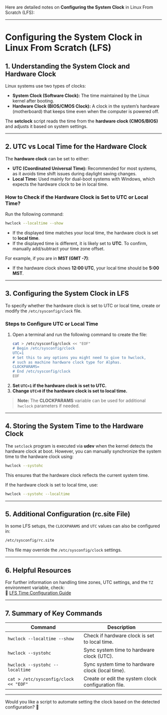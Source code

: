 Here are detailed notes on **Configuring the System Clock** in Linux From Scratch (LFS):  

---

# **Configuring the System Clock in Linux From Scratch (LFS)**  

## **1. Understanding the System Clock and Hardware Clock**  
Linux systems use two types of clocks:  
- **System Clock (Software Clock):** The time maintained by the Linux kernel after booting.  
- **Hardware Clock (BIOS/CMOS Clock):** A clock in the system’s hardware (motherboard) that keeps time even when the computer is powered off.  

The **setclock** script reads the time from the **hardware clock (CMOS/BIOS)** and adjusts it based on system settings.  

---

## **2. UTC vs Local Time for the Hardware Clock**  
The **hardware clock** can be set to either:  
- **UTC (Coordinated Universal Time):** Recommended for most systems, as it avoids time shift issues during daylight saving changes.  
- **Local Time:** Used mainly for dual-boot systems with Windows, which expects the hardware clock to be in local time.  

### **How to Check if the Hardware Clock is Set to UTC or Local Time?**  
Run the following command:  
```bash
hwclock --localtime --show
```
- If the displayed time matches your local time, the hardware clock is set to **local time**.  
- If the displayed time is different, it is likely set to **UTC**. To confirm, manually add/subtract your time zone offset.  

For example, if you are in **MST (GMT -7)**:  
- If the hardware clock shows **12:00 UTC**, your local time should be **5:00 MST**.  

---

## **3. Configuring the System Clock in LFS**  
To specify whether the hardware clock is set to UTC or local time, create or modify the `/etc/sysconfig/clock` file.  

### **Steps to Configure UTC or Local Time**  
1. Open a terminal and run the following command to create the file:  
   ```bash
   cat > /etc/sysconfig/clock << "EOF"
   # Begin /etc/sysconfig/clock
   UTC=1
   # Set this to any options you might need to give to hwclock,
   # such as machine hardware clock type for Alphas.
   CLOCKPARAMS=
   # End /etc/sysconfig/clock
   EOF
   ```
2. **Set `UTC=1` if the hardware clock is set to UTC.**  
3. **Change `UTC=0` if the hardware clock is set to local time.**  

> **Note:** The **CLOCKPARAMS** variable can be used for additional `hwclock` parameters if needed.  

---

## **4. Storing the System Time to the Hardware Clock**  
The `setclock` program is executed via **udev** when the kernel detects the hardware clock at boot. However, you can manually synchronize the system time to the hardware clock using:  
```bash
hwclock --systohc
```
This ensures that the hardware clock reflects the current system time.  

If the hardware clock is set to local time, use:  
```bash
hwclock --systohc --localtime
```

---

## **5. Additional Configuration (rc.site File)**  
In some LFS setups, the `CLOCKPARAMS` and `UTC` values can also be configured in:  
```bash
/etc/sysconfig/rc.site
```
This file may override the `/etc/sysconfig/clock` settings.  

---

## **6. Helpful Resources**  
For further information on handling time zones, UTC settings, and the `TZ` environment variable, check:  
🔗 [LFS Time Configuration Guide](https://www.linuxfromscratch.org/hints/downloads/files/time.txt)  

---

## **7. Summary of Key Commands**  
| **Command** | **Description** |  
|------------|--------------|  
| `hwclock --localtime --show` | Check if hardware clock is set to local time. |  
| `hwclock --systohc` | Sync system time to hardware clock (UTC). |  
| `hwclock --systohc --localtime` | Sync system time to hardware clock (local time). |  
| `cat > /etc/sysconfig/clock << "EOF"` | Create or edit the system clock configuration file. |  

---

Would you like a script to automate setting the clock based on the detected configuration? 🚀
